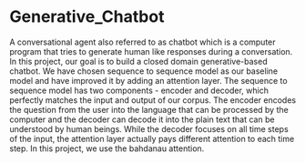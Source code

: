 # Generative_Chatbot
A conversational agent also referred to as chatbot which is a computer program that tries to generate human like responses during a conversation. In this project, our goal is to build a closed domain generative-based chatbot. We have chosen sequence to sequence model as our baseline model and have improved it by adding an attention layer. The sequence to sequence model has two components - encoder and decoder, which perfectly matches the input and output of our corpus. The encoder encodes the question from the user into the language that can be processed by the computer and the decoder can decode it into the plain text that can be understood by human beings. While the decoder focuses on all time steps of the input, the attention layer actually pays different attention to each time step.  In this project, we use the bahdanau attention.
